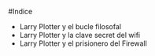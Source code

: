#Indice

* Larry Plotter y el bucle filosofal
* Larry Plotter y la clave secret del wifi
* Larry Plotter y el prisionero del Firewall
